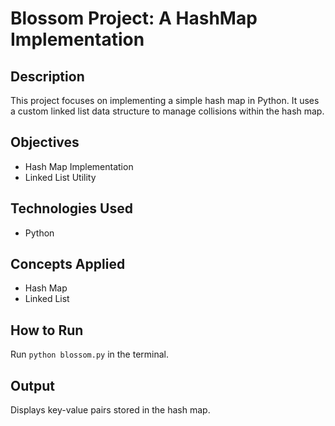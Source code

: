 # Blossom Project: A HashMap Implementation

## Description
This project focuses on implementing a simple hash map in Python. It uses a custom linked list data structure to manage collisions within the hash map.

## Objectives
- Hash Map Implementation
- Linked List Utility

## Technologies Used
- Python

## Concepts Applied
- Hash Map
- Linked List

## How to Run
Run `python blossom.py` in the terminal.

## Output
Displays key-value pairs stored in the hash map.

